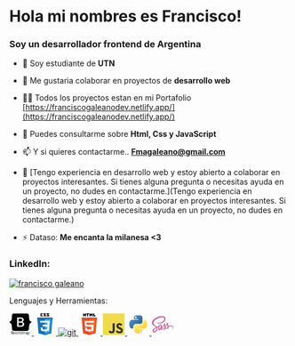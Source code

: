 <h1>Hola mi nombres es Francisco!</h1>
<h3>Soy un desarrollador frontend de Argentina</h3>

- 🌱 Soy estudiante de **UTN**

- 👯 Me gustaria colaborar en proyectos de **desarrollo web**

- 👨‍💻 Todos los proyectos estan en mi Portafolio [https://franciscogaleanodev.netlify.app/](https://franciscogaleanodev.netlify.app/)

- 💬 Puedes consultarme sobre **Html, Css y JavaScript**

- 📫 Y si quieres contactarme.. **Fmagaleano@gmail.com**

- 📄 [Tengo experiencia en desarrollo web y estoy abierto a colaborar en proyectos interesantes. Si tienes alguna pregunta o necesitas ayuda en un proyecto, no dudes en contactarme.](Tengo experiencia en desarrollo web y estoy abierto a colaborar en proyectos interesantes. Si tienes alguna pregunta o necesitas ayuda en un proyecto, no dudes en contactarme.)

- ⚡ Dataso: **Me encanta la milanesa <3**

<h3>LinkedIn:</h3>
<p>
<a href="https://linkedin.com/in/francisco galeano" target="blank"><img src="https://raw.githubusercontent.com/rahuldkjain/github-profile-readme-generator/master/src/images/icons/Social/linked-in-alt.svg" alt="francisco galeano" height="30" width="40" /></a>
</p>

<h>Lenguajes y Herramientas:</h3>
<p> <a href="https://getbootstrap.com" target="_blank" rel="noreferrer"> <img src="https://raw.githubusercontent.com/devicons/devicon/master/icons/bootstrap/bootstrap-plain-wordmark.svg" alt="bootstrap" width="40" height="40"/> </a> <a href="https://www.w3schools.com/css/" target="_blank" rel="noreferrer"> <img src="https://raw.githubusercontent.com/devicons/devicon/master/icons/css3/css3-original-wordmark.svg" alt="css3" width="40" height="40"/> </a> <a href="https://git-scm.com/" target="_blank" rel="noreferrer"> <img src="https://www.vectorlogo.zone/logos/git-scm/git-scm-icon.svg" alt="git" width="40" height="40"/> </a> <a href="https://www.w3.org/html/" target="_blank" rel="noreferrer"> <img src="https://raw.githubusercontent.com/devicons/devicon/master/icons/html5/html5-original-wordmark.svg" alt="html5" width="40" height="40"/> </a> <a href="https://developer.mozilla.org/en-US/docs/Web/JavaScript" target="_blank" rel="noreferrer"> <img src="https://raw.githubusercontent.com/devicons/devicon/master/icons/javascript/javascript-original.svg" alt="javascript" width="40" height="40"/> </a> <a href="https://www.python.org" target="_blank" rel="noreferrer"> <img src="https://raw.githubusercontent.com/devicons/devicon/master/icons/python/python-original.svg" alt="python" width="40" height="40"/> </a> <a href="https://sass-lang.com" target="_blank" rel="noreferrer"> <img src="https://raw.githubusercontent.com/devicons/devicon/master/icons/sass/sass-original.svg" alt="sass" width="40" height="40"/> </a> </p>
